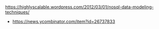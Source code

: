 https://highlyscalable.wordpress.com/2012/03/01/nosql-data-modeling-techniques/
* https://news.ycombinator.com/item?id=26737833